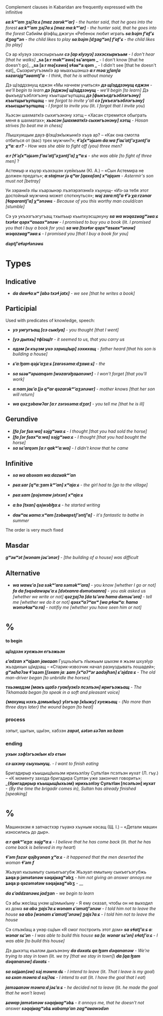 
Complement clauses in Kabaridan are frequently expressed with the infinitive


**_ɕaːkʷʼam ʒəjʔaːɕ [maz zarəkʷʼar]_** - _the hunter said, that he goes into the forest_
**_ɕaːkʷʼam ʒəjʔaːɕ [maz maːkʷʼar]_** - _the hunter said, that he goes into the forest_
Сабийм фIэфIщ джэгун «Ребенок любит играть
**_saːbəjm fʼafʼɕ dʒagʷən_** - _the child likes to play_
**_saːbəjm [dʒagʷən] fʼafʼɕ_** - _the child likes [to play]_

Сэ ар кIуэуэ зэхэсхыркъым 
**_сэ [ар кIуэуэ] зэхэсхыркъым_** - _I don't hear [that he walks]_
**_sa [aːr məkʷʼawə] sɕʼarqəm _** - I don't know [that he doesn't go]_
**_sa [aːr məʃxawə] sɬaʁʷaːqəm _** - I didn't see [that he doesn't eat]_
СызэригугъэмкIэ ар мыахъшэншэ
**_aːr məaːχʃanʃa səzarəjgʷəʁamtʃʼa_** - _I think, that he is without money_


Дэ щIэддзэнущ еджэн «Мы начнем учиться»
**_дэ щIэддзэнущ еджэн_** - _we'll begin to learn_
**_дэ [еджэн] щIэддзэнущ_** - _we'll begin [to learn]_
Дэ фыкъедгъэблэгъэну къытщыгъупщащ
**_дэ [фыкъедгъэблэгъэну] къытщыгъупщащ_** - _we forgot to invite y'all_
**_сэ [укъезгъэблэгъэну] къысщыгъупщащ_** - _I forgot to invite you_ (lit. _I forgot that I invite you_)

Хьэсэн шахматкIэ сыхигъэнэну хэтщ – «Хасан стремится обыграть меня в шахматах»; 
**_хьэсэн  [шахматкIэ сыхигъэнэну] хэтщ_** - _Hasan strives [to beat me in chess]_

ЛIышхуищым дауэ фIэщIэкIыжынкIэ хъуа ар? – «Как она смогла отбиться от (вас) трех мужчин?»; 
**_ɬʼəʃxʷəjɕəm daːwa fʼaɕʼatʃʼəʒəntʃʼa χʷaː aːr?_** - _How was she able to fight off (you) three men?_

**_aːr [ɬʼəʃxʷəjɕəm fʼaɕʼatʃʼəʒəntʃʼa] χʷaːɕ_** - _she was able [to fight of three men]_ ?

Астемыр и къуэр къэхэшэн хуейкъым (КI. А.) – «Сын Астемира не должен предать»; 
**_aːstajmər jə qʷar [qaxaʃan] xʷajqəm_** - _Astermir's son must not [betray]_

Уи зэранкIэ лIы хъарзынэр лъэпэрэпэнкIэ хъунущ– «Из-за тебя этот достойный мужчина может споткнуться»; 
**_wəj zaraːntʃʼa ɬʼə χaːrzənar [ɬaparantʃʼa] χʷənəwɕ_** - _Because of you this worthy man could/can [stumble]_

Сэ уэ укъэзгъэгугъащ тхылъыр къыпхуэсщэхуну
**_sa wa wəqazʁagʷəʁaːɕ txəɬər qəpxʷasɕaxʷənəw_** - _I promised to buy you a book_ (lit. _I promised you that I buy a book for you_)
**_sa wa  [txəɬər qəpxʷasɕaxʷənəw] wəqazʁagʷəʁaːɕ_** - _I promised you [that I buy a book for you]_

**_dəptʃʼaɬəpɬənəwɕ_**
# Types
## Indicative
- **_da dawɬaːʁʷ [abə txəɬ jatx]_** - _we see [that he writes a book]_
## Participial
Used with predicates of knowledge, speech:


- **_уэ уигугъащ [сэ сыкIуа]_** - _you thought [that I went]_
- **_[уэ дыпхь] тфIэщIт_** - _it seemed to us, that you carry us_

- **_адэм [и къуэм унэ зэрищIыр] зэхихащ_** - _father heard [that his son is building a house]_
- **_ɕʼaːɮam qəjɕʼaʒaːɕ [zarəsəmaːdʒaʁaːɕ]_** - _the_
- **_sa sɕəʁʷəpɕanqəm [wəzarəɮaʑanəwr]_** - _I won't forget [that you'll work]_
- **_aːnam jaɕʼa [jə qʷar qəzarəkʷʼaʒənəwr]_** - _mother knows [that her son will return]_
- **_wa qəzʒəbawʔar [aːr zərəsəmaːdʒar]_** - _you tell me [that he is ill]_
## Gerundive
- **_[fa ʃər fɕaːwa] səjgʷəʁaːɕ_** - _I thought [that you had sold the horse]_
- **_[fa ʃər fɕaxʷaːwa] səjgʷəʁaːɕ_** - _I thought [that you had bought the horse]_
- **_sa sɕʼarqəm [aːr qakʷʼaːwa]_** - _I didn't know that he came_
## Infinitive
- **_sa wa abəxam waːdazʁakʷʼan_**
- **_pɕaːɕar [qʷaːʒam kʷʼan] xʷajaːɕ_** - _the girl had to [go to the village]_
- **_pɕaːɕam [pəjsmaw jətxən] xʷajaːɕ_**
- **_aːbə [txan] qəjwəbɮaːɕ_** - _he started writing_

- _**daʁʷaɕ ʁamaːxʷam [zəbʁapstʃʼəntʃʼa]**_ - _it's fantastic to bathe in summer_

The order is very much fixed
## Masdar
**_gʷəʁʷət [wənam jəɕʼənər]_** - _[the building of a house] was difficult_
## Alternative
- **_wa wawɕʼa [sa səkʷʼara səməkʷʼara]_** - _you know [whether I go or not]_
**_fa da fəqədawəpɕʼaːɕ [dətxanra dəmətxanra]_** - _you ask asked us [whether we write or not]_
**_qəzʒajʔa [da tɕʼəra ħama dəməɕʼəra]_** - _tell me [whether we do it or not]_
**_qəsxʷaʔʷaxʷ [wa pɬaʁʷaː ħama wəməɬaʁʷaːra]_** - _notifiy me [whether you have seen him or not]_
# %
#### to begin 
**_щIэдзэн хуежьэн егъэжьэн_**

**_ɕʼadzan_** **_xʷajʑan_** **_jaʁaʑan_**
ГущхьэIыгъ лIыжьым шыхэм я жьэм шхуэIур жьэдихын щIидзащ – «Старик-извозчик начал разнуздывать лошадей»; 
**_gʷəɕħaʔəʁ ɬʼəʑəm [ʃəxam jaː ʑam ʃxʷaʔʷər ʑadəjħən] ɕʼəjdzaːɕ_** - _The old man-driver began [to unbridle the horses]_

**_тхьэмадэм [макъ щабэ гуакIуэкIэ псэлъэн] иригъэжьащ_** - _The Tkhamada began [to speak in a soft and pleasant voice]_

**_{махуищ нэхъ дэмыкIыу} уIэгъэр [кIыжу] хуежьащ_** - _{No more than three days later} the wound began [to heal]_

### process 
зэпыт, щытын, щыIэн, хабзэн
**_zapət, ɕətən ɕəʔan xaːbzan_**
### ending
**_ухын_**
**_зэфIэгъэкIын_**
**_кIэ етын_**

**_сэ шхэну сыухынущ._** - _I want to finish eating_

Бригадирыр къыщыщIыхьэм ирихьэлIэу СулътIан псэлъэн иухат (Л. гъу.) – «К моменту захода бригадира Султан уже закончил говорить»; 
**_{бригадирыр къыщыщIыхьэм} ирихьэлIэу СулътIан [псэлъэн] иухат** - _{By the time the brigadir comes in}, Sultan has already finished [speaking]_

# %
Машинэхэм я запчастхэр гъуанэ хъуным нэсащ (Щ. I.) – «Детали машин износились до дыр».


**_aːr qakʷʼaʒaː səjgʷaːɕ_** - _I believe that he has come back_ (lit. _that he has come back is believed in my heart_)

**_ɬʼəm fəzər qəjbɣənan χʷaːɕ_** - _it happened that the men deserted the woman_
**_ɬʼəm f_**


Жьэуап кызымыту сыкьегьагубж
Жьэуап емытыну сыкъегъэгубжь
**ʑaqaːp jamətənəw səqajʁagʷəbʒ** - _him not giving an answer annoys me_
**ʑaqaːp qəzəmətəw səqajʁagʷəbʒ** - __

**_da ɕʼaddzanəwɕ jadʒan_** - _we begin to learn_




Сэ абы жесIащ унэм щIэмыкIыну - Я ему сказал, чтобы он не выходил из дома
**_sa abə ʒajsʔaːɕ wənam ɕʼamətʃʼənəw_** - _I told him not to leave the house_
**_sa abə [wənam ɕʼamətʃʼənəw] ʒajsʔaːɕ_** - _I told him not to leave the house_






Сэ слъэкIащ а унэр сщIын «Я смог построить этот дом»
**_sa sɬatʃʼaːɕ aː wənar sɕʼən_** - _I was able to build this house_
**_sa [aː wənar sɕʼən] sɬatʃʼaːɕ_** - _I was able [to build this house]_


Дэ дыхэтщ къалэм дыкъэнэну
**_da dəxatɕ qaːɮam dəqananəw_** - _We're trying to stay in town_ (lit. _we try [that we stay in town]_)
**_da [qaːɮam dəqananəw] dəxatɕ_** - 

**_sa sajʑan(əw) səj məwraːdɕ_** - _I intend to leave_ (lit. _That I leave is my goal_)
**_sa ɕxan məwraːd səjʔaɕ_** - _I intend to eat_ (lit. _I have the goal that I eat_)

**_jaməʑanəw məwraːd jəɕʼaːɕ_** - _he decided not to leave_ (lit. _he made the goal that he won't leave_)


**_ʑawap jamətənəw səqajʁagʷəbʑ_** - _it annoys me, that he doesn't not answer_
**_səqajʁagʷəbʑ_**
**_ʁabampʼan_**
**_zagʷaʁawədən_**